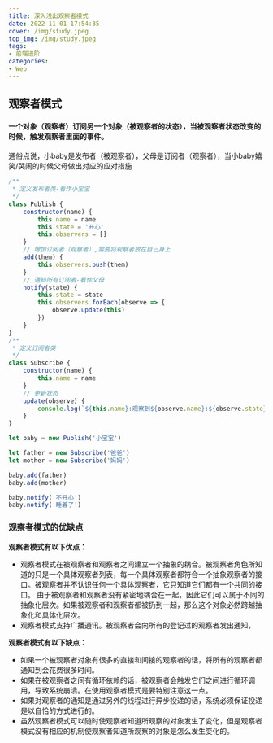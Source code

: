 ```yaml
---
title: 深入浅出观察者模式
date: 2022-11-01 17:54:35
cover: /img/study.jpeg
top_img: /img/study.jpeg
tags:
- 前端进阶
categories:
- Web
---
```


## 观察者模式

#### 一个对象（观察者）订阅另一个对象（被观察者的状态），当被观察者状态改变的时候，触发观察者里面的事件。

通俗点说，小baby是发布者（被观察者），父母是订阅者（观察者），当小baby嬉笑/哭闹的时候父母做出对应的应对措施

```js
/**
 * 定义发布者类-看作小宝宝
 */
class Publish {
    constructor(name) {
        this.name = name
        this.state = '开心'
        this.observers = []
    }
    // 增加订阅者（观察者）,需要将观察者放在自己身上
    add(them) {
        this.observers.push(them)
    }
    // 通知所有订阅者-看作父母
    notify(state) {
        this.state = state
        this.observers.forEach(observe => {
            observe.update(this)
        })
    }
}
/**
 * 定义订阅者类
 */
class Subscribe {
    constructor(name) {
        this.name = name
    }
    // 更新状态
    update(observe) {
        console.log(`${this.name}:观察到${observe.name}:${observe.state}`);
    }
}

let baby = new Publish('小宝宝')

let father = new Subscribe('爸爸')
let mother = new Subscribe('妈妈')

baby.add(father)
baby.add(mother)

baby.notify('不开心')
baby.notify('睡着了')
```

### 观察者模式的优缺点

**观察者模式有以下优点：**

- 观察者模式在被观察者和观察者之间建立一个抽象的耦合。被观察者角色所知道的只是一个具体观察者列表，每一个具体观察者都符合一个抽象观察者的接口。被观察者并不认识任何一个具体观察者，它只知道它们都有一个共同的接口。
  由于被观察者和观察者没有紧密地耦合在一起，因此它们可以属于不同的抽象化层次。如果被观察者和观察者都被扔到一起，那么这个对象必然跨越抽象化和具体化层次。
- 观察者模式支持广播通讯。被观察者会向所有的登记过的观察者发出通知，

**观察者模式有以下缺点：**

- 如果一个被观察者对象有很多的直接和间接的观察者的话，将所有的观察者都通知到会花费很多时间。
- 如果在被观察者之间有循环依赖的话，被观察者会触发它们之间进行循环调用，导致系统崩溃。在使用观察者模式是要特别注意这一点。
- 如果对观察者的通知是通过另外的线程进行异步投递的话，系统必须保证投递是以自恰的方式进行的。
- 虽然观察者模式可以随时使观察者知道所观察的对象发生了变化，但是观察者模式没有相应的机制使观察者知道所观察的对象是怎么发生变化的。
